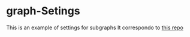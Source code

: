 # graph-Setings
This is an example of settings for subgraphs
It correspondo to [this repo](https://github.com/maikelordaz/nextjs-nft-marketplace-thegraph)
